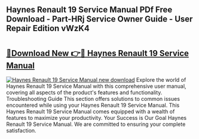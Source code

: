 ## Haynes Renault 19 Service Manual PDf Free Download - Part-HRj Service Owner Guide - User Repair Edition vWzK4

# <h2><a href="http://bc53896.oget.top/?id=Haynes+Renault+19+Service+Manual">🔗Download New 👉🔴 Haynes Renault 19 Service Manual</a></h2>

[![Haynes Renault 19 Service Manual new download](https://i.imgur.com/5g1atiW.png)](http://bc53896.oget.top/?id=Haynes+Renault+19+Service+Manual)
Explore the world of Haynes Renault 19 Service Manual with this comprehensive user manual, covering all aspects of the product's features and functionality. Troubleshooting Guide This section offers solutions to common issues encountered while using your Haynes Renault 19 Service Manual. This Haynes Renault 19 Service Manual comes equipped with a wealth of features to maximize your productivity. Your Success is Our Goal Haynes Renault 19 Service Manual. We are committed to ensuring your complete satisfaction.
